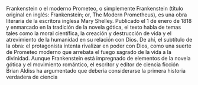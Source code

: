 Frankenstein o el moderno Prometeo, o simplemente Frankenstein
(título original en inglés: Frankenstein; or, The Modern
Prometheus), es una obra literaria de la escritora inglesa
Mary Shelley. Publicado el 1 de enero de 1818 y enmarcado en 
la tradición de la novela gótica, el texto habla de temas tales 
como la moral científica, la creación y destrucción de vida y 
el atrevimiento de la humanidad en su relación con Dios. De ahí, 
el subtítulo de la obra: el protagonista intenta rivalizar en 
poder con Dios, como una suerte de Prometeo moderno que arrebata 
el fuego sagrado de la vida a la divinidad. Aunque Frankenstein 
está impregnado de elementos de la novela gótica y el 
movimiento romántico, el escritor y editor de ciencia ficción 
Brian Aldiss ha argumentado que debería considerarse la 
primera historia verdadera de ciencia